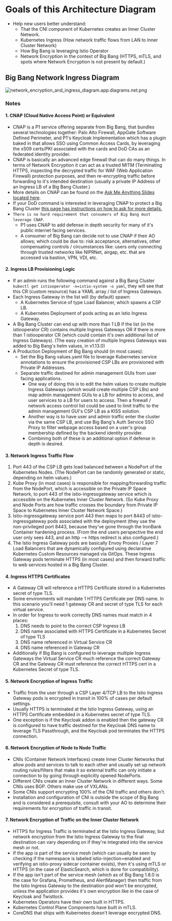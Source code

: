 # Goals of this Architecture Diagram

* Help new users better understand:
  * That the CNI component of Kubernetes creates an Inner Cluster Network.
  * Kubernetes Ingress (How network traffic flows from LAN to Inner Cluster Network)
  * How Big Bang is leveraging Istio Operator
  * Network Encryption in the context of Big Bang (HTTPS, mTLS, and spots where Network Encryption is not present by default.)

## Big Bang Network Ingress Diagram

![network_encryption_and_ingress_diagram.app.diagrams.net.png](images/network_encryption_and_ingress_diagram.app.diagrams.net.png)

### Notes

#### 1. CNAP (Cloud Native Access Point) or Equivalent

* CNAP is a P1 service offering separate from Big Bang, that bundles several technologies together: Palo Alto Firewall, AppGate Software Defined Perimeter, and P1's Keycloak Implementation which has a plugin baked in that allows SSO using Common Access Cards, by leveraging the x509 certs/PKI associated with the cards and DoD CAs as an federated identity provider.
* CNAP is basically an advanced edge firewall that can do many things. In terms of Network Encryption it can act as a trusted MITM (Terminating HTTPS, inspecting the decrypted traffic for WAF (Web Application Firewall) protection purposes, and then re-encrypting traffic before forwarding to it's intended destination (usually a private IP Address of an Ingress LB of a Big Bang Cluster.)
* More details on CNAP can be found on the [Ask Me Anything Slides located here](https://software.af.mil/dsop/documents/).
* If your DoD command is interested in leveraging CNAP to protect a Big Bang Cluster [this page has instructions on how to ask for more details.](https://p1.dso.mil/#/services)
* `There is no hard requirement that consumers of Big Bang must leverage CNAP`.
  * P1 uses CNAP to add defense in depth security for many of it's public internet facing services.
  * A consumer of Big Bang can decide not to use CNAP if their AO allows; which could be due to: risk acceptance, alternatives, other compensating controls / circumstances like: users only connecting through trusted networks like NIPRNet, airgap, etc. that are accessed via bastion, VPN, VDI, etc.

#### 2. Ingress LB Provisioning Logic

* If an admin runs the following command against a Big Bang Cluster `kubectl get istiooperator -n=istio-system -o yaml`, they will see that this CR (custom resource) has a YAML array / list of Ingress Gateways.
* Each Ingress Gateway in the list will (by default) spawn:
  * A Kubernetes Service of type Load Balancer, which spawns a CSP LB.
  * A Kubernetes Deployment of pods acting as an Istio Ingress Gateway.
* A Big Bang Cluster can end up with more than 1 LB if the list (in the istiooperator CR) contains multiple Ingress Gateways OR if there is more than 1 istiooperator CR (which could contain it's own additional list of Ingress Gateways). (The easy creation of multiple Ingress Gateways was added to Big Bang's helm values, in v1.13.0)
* A Production Deployment of Big Bang should (in most cases):
  * Set the Big Bang values.yaml file to leverage Kubernetes service annotations to ensure the provisioned CSP LBs are provisioned with Private IP Addresses.
  * Separate traffic destined for admin management GUIs from user facing applications.
    * One way of doing this is to edit the helm values to create multiple Ingress Gateways (which would create multiple CSP LBs) and map admin management GUIs to a LB for admins to access, and user services to a LB for users to access. Then a firewall / network access control list could be used to limit traffic to the admin management GUI's CSP LB as a KISS solution.
    * Another way is to have user and admin traffic enter the cluster via the same CSP LB, and use Big Bang's Auth Service SSO Proxy to filter webpage access based on a user's group membership defined by the backend identity provider.
    * Combining both of these is an additional option if defense in depth is desired.

#### 3. Network Ingress Traffic Flow

1. Port 443 of the CSP LB gets load balanced between a NodePort of the Kubernetes Nodes. (The NodePort can be randomly generated or static, depending on helm values.)
2. Kube Proxy (in most cases) is responsible for mapping/forwarding traffic from the NodePort, which is accessible on the Private IP Space Network, to port 443 of the istio-ingressgateway service which is accessible on the Kubernetes Inner Cluster Network. (So Kube Proxy and Node Ports are how traffic crosses the boundary from Private IP Space to Kubernetes Inner Cluster Network Space.)
3. Istio-ingressgateway service port 443 then maps to port 8443 of istio-ingressgateway pods associated with the deployment (they use the non-privileged port 8443, because they've gone through the IronBank Container hardening process. (From the end users perspective the end user only sees 443, and an http --> https redirect is also configured.)
4. The Istio Ingress Gateway pods are basically Envoy Proxies / Layer 7 Load Balancers that are dynamically configured using declarative Kubernetes Custom Resources managed via GitOps. These Ingress Gateway pods terminate HTTPS (in most cases) and then forward traffic to web services hosted in a Big Bang Cluster.

#### 4. Ingress HTTPS Certificates

* A Gateway CR will reference a HTTPS Certificate stored in a Kubernetes secret of type TLS.
* Some environments will mandate 1 HTTPS Certificate per DNS name. In this scenario you'll need 1 gateway CR and secret of type TLS for each virtual service.
* In order for Ingress to work correctly DNS names must match in 4 places:
  1. DNS needs to point to the correct CSP Ingress LB
  2. DNS name associated with HTTPS Certificate in a Kubernetes Secret of type TLS
  3. DNS name referenced in Virtual Service CR
  4. DNS name referenced in Gateway CR
* Additionally if Big Bang is configured to leverage multiple Ingress Gateways the Virtual Service CR much reference the correct Gateway CR and the Gateway CR must reference the correct HTTPS cert in a Kubernetes Secret of type TLS.

#### 5. Network Encryption of Ingress Traffic

* Traffic from the user through a CSP Layer 4/TCP LB to the Istio Ingress Gateway pods is encrypted in transit in 100% of cases per default settings.
* Usually HTTPS is terminated at the Istio Ingress Gateway, using an HTTPS Certificate embedded in a Kubernetes secret of type TLS.
* One exception is if the Keycloak addon is enabled then the gateway CR is configured to have traffic destined for the Keycloak DNS name to leverage TLS Passthrough, and the Keycloak pod terminates the HTTPS connection.

#### 6. Network Encryption of Node to Node Traffic

* CNIs (Container Network Interfaces) create Inner Cluster Networks that allow pods and services to talk to each other and usually set up network routing rules/filters that make it so external traffic can only initiate a connection to by going through explicitly opened NodePorts.
* Different CNIs create an Inner Cluster Network in different ways. Some CNIs uses BGP. Others make use of VXLANs.
* Some CNIs support encrypting 100% of the CNI traffic and others don't.
* Installation and configuration of CNI is outside the scope of Big Bang and is considered a prerequisite, consult with your AO to determine their requirements for encryption of traffic in transit.

#### 7. Network Encryption of Traffic on the Inner Cluster Network

* HTTPS for Ingress Traffic is terminated at the Istio Ingress Gateway, but network encryption from the Istio Ingress Gateway to the final destination can vary depending on if they're integrated into the service mesh or not.
* If the app is part of the service mesh (which can usually be seen by checking if the namespace is labeled istio-injection=enabled and verifying an istio-proxy sidecar container exists), then it's using mTLS or HTTPS (in the case of ElasticSearch, which is done for compatibility).
* If the app isn't part of the service mesh (which as of Big Bang 1.8.0 is the case for Grafana, Prometheus, and AlertManager) then traffic from the Istio Ingress Gateway to the destination pod won't be encrypted, unless the application provides it's own encryption like in the case of Keycloak and Twistlock.
* Kubernetes Operators have their own built in HTTPS.
* Kubernetes Control Plane Components have built in mTLS.
* CoreDNS that ships with Kubernetes doesn't leverage encrypted DNS.
